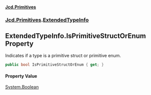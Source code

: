 #### [Jcd.Primitives](index.md 'index')
### [Jcd.Primitives](Jcd.Primitives.md 'Jcd.Primitives').[ExtendedTypeInfo](Jcd.Primitives.ExtendedTypeInfo.md 'Jcd.Primitives.ExtendedTypeInfo')

## ExtendedTypeInfo.IsPrimitiveStructOrEnum Property

Indicates if a type is a primitive struct or primitive enum.

```csharp
public bool IsPrimitiveStructOrEnum { get; }
```

#### Property Value
[System.Boolean](https://docs.microsoft.com/en-us/dotnet/api/System.Boolean 'System.Boolean')